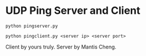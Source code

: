 # UDP Ping Server and Client
```
python pingserver.py
```
```
python pingclient.py <server ip> <server port>
```
Client by yours truly.
Server by Mantis Cheng.
